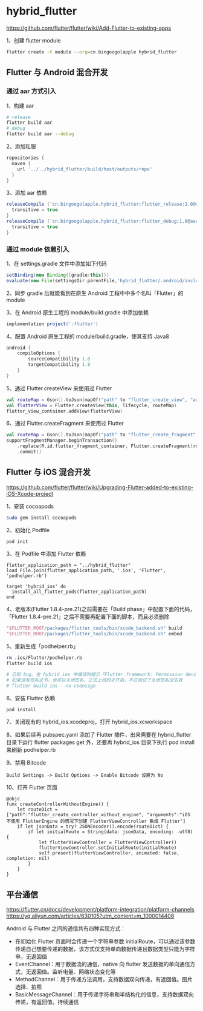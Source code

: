 # hybrid_flutter

https://github.com/flutter/flutter/wiki/Add-Flutter-to-existing-apps

1、创建 flutter module

```bash
flutter create -t module --org=cn.bingoogolapple hybrid_flutter
```

## Flutter 与 Android 混合开发

### 通过 aar 方式引入

1、构建 aar

```bash
# release
flutter build aar
# debug
flutter build aar --debug
```
2、添加私服
```groovy
repositories {
  maven {
    url '../../hybrid_flutter/build/host/outputs/repo'
  }
}
```
3、添加 aar 依赖
```groovy
releaseCompile ('cn.bingoogolapple.hybrid_flutter:flutter_release:1.0@aar') {
  transitive = true
}
releaseCompile ('cn.bingoogolapple.hybrid_flutter:flutter_debug:1.0@aar') {
  transitive = true
}
```

### 通过 module 依赖引入

1、在 settings.gradle 文件中添加如下代码

```groovy
setBinding(new Binding([gradle:this]))
evaluate(new File(settingsDir.parentFile,'hybrid_flutter/.android/include_flutter.groovy'))
```
2、同步 gradle 后就能看到在原生 Android 工程中中多个名叫「Flutter」的 module

3、在 Android 原生工程的 module/build.gradle 中添加依赖

```groovy
implementation project(':flutter')
```

4、配置 Android 原生工程的 module/build.gradle，使其支持 Java8

```groovy
android {
    compileOptions {
        sourceCompatibility 1.8
        targetCompatibility 1.8
    }
}
```
5、通过 Flutter.createView 来使用过 Flutter

```kotlin
val routeMap = Gson().toJson(mapOf("path" to "flutter_create_view", "arguments" to "Android 通过 Flutter.createView 集成 Flutter"))
val flutterView = Flutter.createView(this, lifecycle, routeMap)
flutter_view_container.addView(flutterView)
```
6、通过 Flutter.createFragment 来使用过 Flutter

```kotlin
val routeMap = Gson().toJson(mapOf("path" to "flutter_create_fragment", "arguments" to "Android 通过 Flutter.createFragment 集成 Flutter"))
supportFragmentManager.beginTransaction()
    .replace(R.id.flutter_fragment_container, Flutter.createFragment(routeMap))
    .commit()
```

## Flutter 与 iOS 混合开发

https://github.com/flutter/flutter/wiki/Upgrading-Flutter-added-to-existing-iOS-Xcode-project

1、安装 cocoapods

```bash
sudo gem install cocoapods
```
2、初始化 Podfile

```bash
pod init
```
3、在 Podfile 中添加 Flutter 依赖

```
flutter_application_path = "../hybrid_flutter"
load File.join(flutter_application_path, '.ios', 'Flutter', 'podhelper.rb')

target 'hybrid_ios' do
  install_all_flutter_pods(flutter_application_path)
end
```

4、老版本(Flutter 1.8.4-pre.21)之前需要在「Build phase」中配置下面的代码，「Flutter 1.8.4-pre.21」之后不需要再配置下面的脚本，而且必须删除

```groovy
"$FLUTTER_ROOT/packages/flutter_tools/bin/xcode_backend.sh" build
"$FLUTTER_ROOT/packages/flutter_tools/bin/xcode_backend.sh" embed
```

5、重新生成「podhelper.rb」

```bash
rm .ios/Flutter/podhelper.rb
flutter build ios

# 已知 bug，在 hybrid_ios 中编译时提示「Flutter.framework: Permission denied」，关闭签名就可以了
# 如果没有签名证书，也可以关闭签名，正式上线时才开启，不过测试了关闭签名没生效
# flutter build ios --no-codesign
```
6、安装 Flutter 依赖

```bash
pod install
```

7、关闭现有的 hybrid_ios.xcodeproj，打开 hybrid_ios.xcworkspace

8、如果后续再 pubspec.yaml 添加了 Flutter 插件，出来需要在 hybrid_flutter 目录下运行 flutter packages get 外，还要再 hybrid_ios 目录下执行 pod install 来刷新 podhelper.rb

9、禁用 Bitcode

```
Build Settings -> Build Options -> Enable Bitcode 设置为 No
```
10、打开 Flutter 页面

```
@objc
func createControllerWithoutEngine() {
    let routeDict = ["path":"flutter_create_controller_without_engine", "arguments":"iOS 不使用 FlutterEngine 的情况下创建 FlutterViewController 集成 Flutter"]
    if let jsonData = try? JSONEncoder().encode(routeDict) {
        if let initialRoute = String(data: jsonData, encoding: .utf8) {
            let flutterViewController = FlutterViewController()
            flutterViewController.setInitialRoute(initialRoute)
            self.present(flutterViewController, animated: false, completion: nil)
        }
    }
}
```

## 平台通信

https://flutter.cn/docs/development/platform-integration/platform-channels
https://yq.aliyun.com/articles/630105?utm_content=m_1000014408

Android 与 Flutter 之间的通信共有四种实现方式：

* 在初始化 Flutter 页面时会传递一个字符串参数 initialRoute，可以通过该参数传递自己想要传递的数据，该方式仅支持单向数据传递且数据类型只能为字符串，无返回值
* EventChannel：用于数据流的通信，native 向 flutter 发送数据的单向通信方式，无返回值。监听电量、网络状态变化等
* MethodChannel：用于传递方法调用，支持数据双向传递，有返回值。图片选择、拍照
* BasicMessageChannel：用于传递字符串和半结构化的信息，支持数据双向传递，有返回值。持续通信